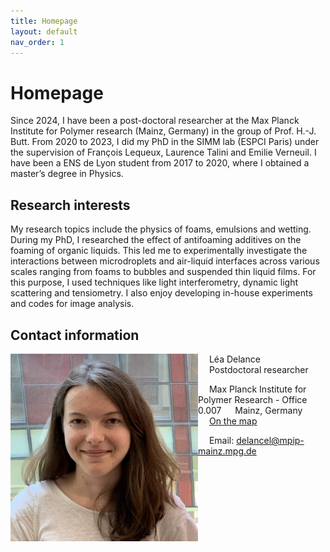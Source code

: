 ```yaml
---
title: Homepage
layout: default
nav_order: 1
---
```

# Homepage

Since 2024, I have been a post-doctoral researcher at the Max Planck Institute for Polymer research (Mainz, Germany) in the group of Prof. H.-J. Butt. From 2020 to 2023, I did my PhD in the SIMM lab (ESPCI Paris) under the supervision of François Lequeux, Laurence Talini and Emilie Verneuil. I have been a ENS de Lyon student from 2017 to 2020, where I obtained a master’s degree in Physics.

## Research interests

My research topics include the physics of foams, emulsions and wetting.
During my PhD, I researched the effect of antifoaming additives on the foaming of organic liquids. This led me to experimentally investigate the interactions between microdroplets and air-liquid interfaces across various scales ranging from foams to bubbles and suspended thin liquid films. For this purpose, I used techniques like light interferometry, dynamic light scattering and tensiometry. I also enjoy developing in-house experiments and codes for image analysis.


## Contact information

<img align="left" src="./lea-768x768.jpg" alt="Duomo di Milano" style="width:300px;"/>

&emsp; Léa Delance   
&emsp; Postdoctoral researcher   

&emsp; Max Planck Institute for Polymer Research - Office 0.007
&emsp; Mainz, Germany   
&emsp; [On the map]([https://maps.app.goo.gl/QWWZPcZBChf3x9BR6](https://www.google.com/maps/place/Institut+Max-Planck+de+recherche+sur+les+polym%C3%A8res/@49.9892735,8.2274851,17z/data=!3m1!4b1!4m6!3m5!1s0x47bd96b94d5a87e9:0x2f71f2deafb6a6d9!8m2!3d49.9892701!4d8.23006!16zL20vMGdsc3lo?entry=ttu))

&emsp; Email: delancel@mpip-mainz.mpg.de

<br clear="left"/>
